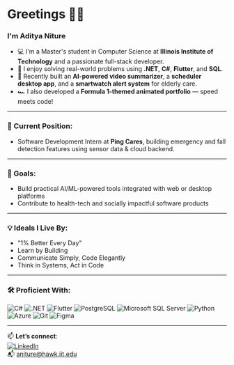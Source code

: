 # Greetings 👋🏽

### I'm Aditya Niture

- 💻 I'm a Master's student in Computer Science at **Illinois Institute of Technology** and a passionate full-stack developer.
- 🧠 I enjoy solving real-world problems using **.NET**, **C#**, **Flutter**, and **SQL**.
- 🚀 Recently built an **AI-powered video summarizer**, a **scheduler desktop app**, and a **smartwatch alert system** for elderly care.
- 🏎️ I also developed a **Formula 1-themed animated portfolio** — speed meets code!

---

### 🔭 Current Position:
- Software Development Intern at **Ping Cares**, building emergency and fall detection features using sensor data & cloud backend.

---

### 🎯 Goals:
- Build practical AI/ML-powered tools integrated with web or desktop platforms
- Contribute to health-tech and socially impactful software products

---

### 💡 Ideals I Live By:
- "1% Better Every Day"
- Learn by Building
- Communicate Simply, Code Elegantly
- Think in Systems, Act in Code

---

### 🛠️ Proficient With:
![C#](https://img.shields.io/badge/C%23-239120?style=flat&logo=c-sharp&logoColor=white)
![.NET](https://img.shields.io/badge/.NET-512BD4?style=flat&logo=dotnet&logoColor=white)
![Flutter](https://img.shields.io/badge/Flutter-02569B?style=flat&logo=flutter&logoColor=white)
![PostgreSQL](https://img.shields.io/badge/PostgreSQL-336791?style=flat&logo=postgresql&logoColor=white)
![Microsoft SQL Server](https://img.shields.io/badge/SQL%20Server-CC2927?style=flat&logo=microsoftsqlserver&logoColor=white)
![Python](https://img.shields.io/badge/Python-3776AB?style=flat&logo=python&logoColor=white)
![Azure](https://img.shields.io/badge/Azure-0078D4?style=flat&logo=microsoftazure&logoColor=white)
![Git](https://img.shields.io/badge/Git-F05032?style=flat&logo=git&logoColor=white)
![Figma](https://img.shields.io/badge/Figma-F24E1E?style=flat&logo=figma&logoColor=white)

---

📫 **Let’s connect**:  
[![LinkedIn](https://img.shields.io/badge/LinkedIn-Aditya%20Niture-blue?style=flat&logo=linkedin)](https://www.linkedin.com/in/aditya-niture)  
📬 aniture@hawk.iit.edu
